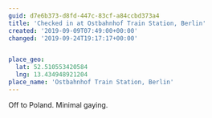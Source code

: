 ```yaml
---
guid: d7e6b373-d8fd-447c-83cf-a84ccbd373a4
title: 'Checked in at Ostbahnhof Train Station, Berlin'
created: '2019-09-09T07:49:00+00:00'
changed: '2019-09-24T19:17:17+00:00'


place_geo:
  lat: 52.510553420584
  lng: 13.434948921204
place_name: 'Ostbahnhof Train Station, Berlin'
---
```


Off to Poland. Minimal gaying.
